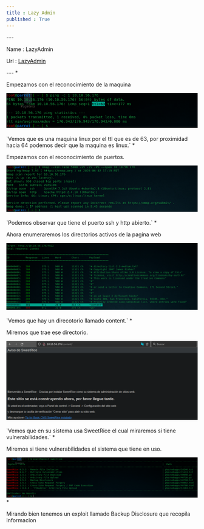 ```yaml
---
title : Lazy Admin
published : True
---
```

<p></p>
---
<p>Name : LazyAdmin</p>
<p>Url : <a href="https://tryhackme.com/room/lazyadmin"> LazyAdmin</a></p>
<p></p>
---
* <p>Empezamos con el reconocimiento de la maquina</p>
<img src="/imgs/lazyAdmin/lazyAdmin0.jpg"/>
<br>
<br>
`Vemos que es una maquina linux por el ttl que es de 63, por proximidad hacia 64 podemos decir que la maquina es linux.`
* <p>Empezamos con el reconocimiento de puertos.</p>
<img src="/imgs/lazyAdmin/lazyAdmin1.jpg"/>
<br>
<br>
`Podemos observar que tiene el puerto ssh y http abierto.`
* <p>Ahora enumeraremos los directorios activos de la pagina web</p>
<img src="/imgs/lazyAdmin/lazyAdmin2.jpg"/>
<br>
<br>
`Vemos que hay un direcotorio llamado content.`
* <p>Miremos que trae ese directorio.</p>
<img src="/imgs/lazyAdmin/lazyAdmin3.jpg"/>
<br><br>
`Vemos que en su sistema usa SweetRice el cual miraremos si tiene vulnerabilidades.`
* <p>Miremos si tiene vulnerabilidades el sistema que tiene en uso.</p>
<img src="/imgs/lazyAdmin/lazyAdmin4.jpg"/>
* <p>Mirando bien tenemos un exploit llamado Backup Disclosure que recopila informacion</p>

